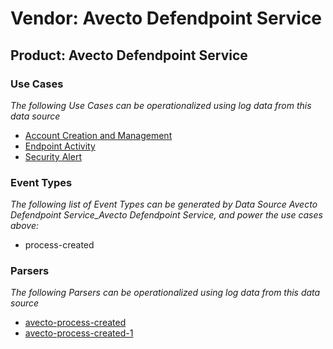 Vendor: Avecto Defendpoint Service
==================================
Product: Avecto Defendpoint Service
-----------------------------------

### Use Cases

_The following Use Cases can be operationalized using log data from this data source_

* [Account Creation and Management](../UseCases/usecase_account_creation_and_management.md)
* [Endpoint Activity](../UseCases/usecase_endpoint_activity.md)
* [Security Alert](../UseCases/usecase_security_alert.md)


### Event Types

_The following list of Event Types can be generated by Data Source Avecto Defendpoint Service_Avecto Defendpoint Service, and power the use cases above:_

- process-created


### Parsers

_The following Parsers can be operationalized using log data from this data source_

* [avecto-process-created](../Parsers/parserContent_avecto-process-created.md)
* [avecto-process-created-1](../Parsers/parserContent_avecto-process-created-1.md)
